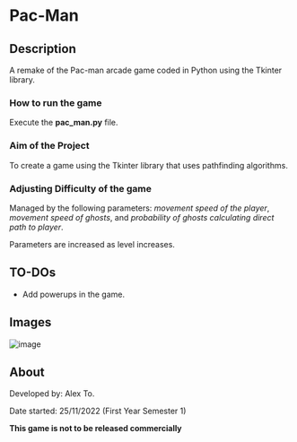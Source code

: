 # Pac-Man

## Description
A remake of the Pac-man arcade game coded in Python using the Tkinter library.

### How to run the game
Execute the **pac_man.py** file.

### Aim of the Project
To create a game using the Tkinter library that uses pathfinding algorithms.


### Adjusting Difficulty of the game
Managed by the following parameters: _movement speed of the player_, _movement speed of ghosts_, and _probability of ghosts calculating direct path to player_. 

Parameters are increased as level increases.

## TO-DOs
- Add powerups in the game.

## Images
![image](https://github.com/AlexTo1290/Pacman-Remake-Project/assets/108309040/f0d73513-76e1-497c-8c53-de1c2e33f37d)





## About
Developed by: Alex To.

Date started: 25/11/2022 (First Year Semester 1)


**This game is not to be released commercially**
